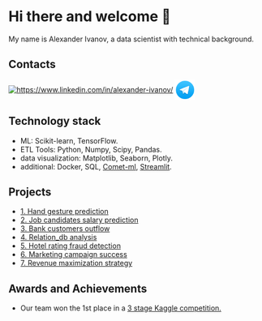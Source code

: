 # Hi there and welcome 👋

My name is Alexander Ivanov, a data scientist with technical background.

## Contacts
<a href="https://www.linkedin.com/in/alexander-ivanov/" target="blank"><img align="center" src="https://raw.githubusercontent.com/rahuldkjain/github-profile-readme-generator/master/src/images/icons/Social/linked-in-alt.svg" alt="https://www.linkedin.com/in/alexander-ivanov/" height="30" width="40" /></a>
<a href="https://t.me/aligivanov" target="blank"><img align="center" src="https://github.com/Alex1iv/Alex1iv/blob/d21c272ca29c6fa87a3814a599b208053b24bff2/telegram_icon.png" alt="https://t.me/aligivanov" height="40" width="40" /></a>
</p>


## Technology stack

* ML: Scikit-learn, TensorFlow. 
* ETL Tools: Python, Numpy, Scipy, Pandas. 
* data visualization: Matplotlib, Seaborn, Plotly.
* additional: Docker, SQL, [Comet-ml](https://www.comet.com/), [Streamlit](https://streamlit.io/).


## Projects

* [1. Hand gesture prediction](https://github.com/gesture-classification/gesture_classification)
* [2. Job candidates salary prediction](https://github.com/Alex1iv/Applicant_salary_prediction)
* [3. Bank customers outflow](https://github.com/Alex1iv/Bank_customers_outflow)
* [4. Relation_db analysis](https://github.com/Alex1iv/Relation-db)
* [5. Hotel rating fraud detection](https://github.com/Alex1iv/Hotel-rating-prediction)
* [6. Marketing campaign success](https://github.com/Alex1iv/marketing_campaign)
* [7. Revenue maximization strategy](https://github.com/Alex1iv/revenue_maximization_strategy)

## Awards and Achievements

* Our team won the 1st place in a [3 stage Kaggle competition.](https://www.kaggle.com/competitions/motorica-advanced-gesture-classification)